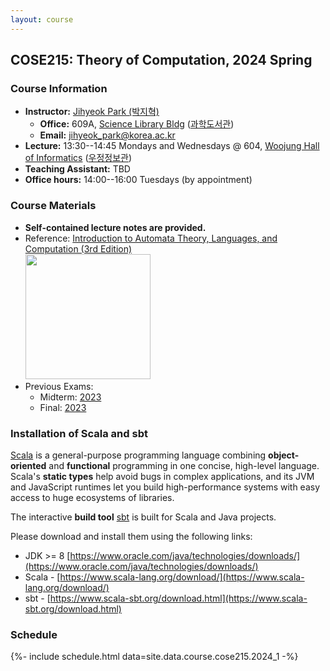 ```yaml
---
layout: course
---
```

## COSE215: Theory of Computation, 2024 Spring

### Course Information

- **Instructor:** [Jihyeok Park (박지혁)](/members/jihyeok.park)
  - **Office:** 609A,
    [Science Library Bldg](https://goo.gl/maps/dJTtjpZEHCC4Xv5t5)
    ([과학도서관](https://naver.me/5Y1oxNnH))
  - **Email:** [jihyeok_park@korea.ac.kr](mailto:jihyeok_park@korea.ac.kr)
- **Lecture:** 13:30--14:45 Mondays and Wednesdays @ 604,
  [Woojung Hall of Informatics](https://maps.app.goo.gl/31pXxfzqAuki6Yzv7)
  ([우정정보관](https://naver.me/xHDTlunb))
- **Teaching Assistant:** TBD
- **Office hours:** 14:00--16:00 Tuesdays (by appointment)

### Course Materials

- **Self-contained lecture notes are provided.**
- Reference: [Introduction to Automata Theory, Languages, and Computation (3rd Edition)](http://infolab.stanford.edu/~ullman/ialc.html) <br>
  [<img src="https://m.media-amazon.com/images/I/41d4NezeXCL.jpg"
  width=200px/>](https://www.amazon.com/exec/obidos/ASIN/0321455363/acmorg-20)
- Previous Exams:
  - Midterm: [2023](../2023_1/midterm.pdf)
  - Final: [2023](../2023_1/final.pdf)

### Installation of Scala and sbt

[Scala](https://www.scala-lang.org/) is a general-purpose programming language
combining **object-oriented** and **functional** programming in one concise,
high-level language. Scala's **static types** help avoid bugs in complex
applications, and its JVM and JavaScript runtimes let you build high-performance
systems with easy access to huge ecosystems of libraries.

The interactive **build tool** [sbt](https://www.scala-sbt.org/) is built for
Scala and Java projects.

Please download and install them using the following links:
- JDK >= 8 [https://www.oracle.com/java/technologies/downloads/](https://www.oracle.com/java/technologies/downloads/)
- Scala - [https://www.scala-lang.org/download/](https://www.scala-lang.org/download/)
- sbt - [https://www.scala-sbt.org/download.html](https://www.scala-sbt.org/download.html)


### Schedule

<!-- load schedule with PDF files -->
{%- include schedule.html data=site.data.course.cose215.2024_1 -%}
